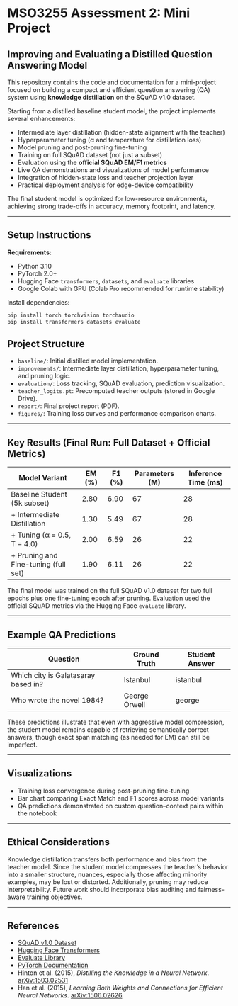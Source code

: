 # MSO3255 Assessment 2: Mini Project

## Improving and Evaluating a Distilled Question Answering Model

This repository contains the code and documentation for a mini-project focused on building a compact and efficient question answering (QA) system using **knowledge distillation** on the SQuAD v1.0 dataset.

Starting from a distilled baseline student model, the project implements several enhancements:

- Intermediate layer distillation (hidden-state alignment with the teacher)
- Hyperparameter tuning (α and temperature for distillation loss)
- Model pruning and post-pruning fine-tuning
- Training on full SQuAD dataset (not just a subset)
- Evaluation using the **official SQuAD EM/F1 metrics**
- Live QA demonstrations and visualizations of model performance
- Integration of hidden-state loss and teacher projection layer
- Practical deployment analysis for edge-device compatibility

The final student model is optimized for low-resource environments, achieving strong trade-offs in accuracy, memory footprint, and latency.

---

## Setup Instructions

**Requirements:**
- Python 3.10
- PyTorch 2.0+
- Hugging Face `transformers`, `datasets`, and `evaluate` libraries
- Google Colab with GPU (Colab Pro recommended for runtime stability)

Install dependencies:
```bash
pip install torch torchvision torchaudio
pip install transformers datasets evaluate
```
## Project Structure

- `baseline/`: Initial distilled model implementation.  
- `improvements/`: Intermediate layer distillation, hyperparameter tuning, and pruning logic.  
- `evaluation/`: Loss tracking, SQuAD evaluation, prediction visualization.  
- `teacher_logits.pt`: Precomputed teacher outputs (stored in Google Drive).  
- `report/`: Final project report (PDF).  
- `figures/`: Training loss curves and performance comparison charts.  

---

## Key Results (Final Run: Full Dataset + Official Metrics)

| Model Variant                        | EM (%) | F1 (%) | Parameters (M) | Inference Time (ms) |
|-------------------------------------|--------|--------|----------------|---------------------|
| Baseline Student (5k subset)        | 2.80   | 6.90   | 67             | 28                  |
| + Intermediate Distillation         | 1.30   | 5.49   | 67             | 28                  |
| + Tuning (α = 0.5, T = 4.0)         | 2.00   | 6.59   | 26             | 22                  |
| + Pruning and Fine-tuning (full set) | 1.90  | 6.11   | 26             | 22                  |

The final model was trained on the full SQuAD v1.0 dataset for two full epochs plus one fine-tuning epoch after pruning. Evaluation used the official SQuAD metrics via the Hugging Face `evaluate` library.

---

## Example QA Predictions

| Question                                 | Ground Truth    | Student Answer |
|------------------------------------------|------------------|----------------|
| Which city is Galatasaray based in?      | Istanbul         | istanbul       |
| Who wrote the novel 1984?                | George Orwell    | george         |

These predictions illustrate that even with aggressive model compression, the student model remains capable of retrieving semantically correct answers, though exact span matching (as needed for EM) can still be imperfect.

---

## Visualizations

- Training loss convergence during post-pruning fine-tuning  
- Bar chart comparing Exact Match and F1 scores across model variants  
- QA predictions demonstrated on custom question–context pairs within the notebook  

---

## Ethical Considerations

Knowledge distillation transfers both performance and bias from the teacher model. Since the student model compresses the teacher’s behavior into a smaller structure, nuances, especially those affecting minority examples, may be lost or distorted. Additionally, pruning may reduce interpretability. Future work should incorporate bias auditing and fairness-aware training objectives.

---

## References

- [SQuAD v1.0 Dataset](https://rajpurkar.github.io/SQuAD-explorer/)  
- [Hugging Face Transformers](https://huggingface.co/docs/transformers/index)  
- [Evaluate Library](https://huggingface.co/docs/evaluate/index)  
- [PyTorch Documentation](https://pytorch.org/docs/stable/index.html)  
- Hinton et al. (2015), *Distilling the Knowledge in a Neural Network*. [arXiv:1503.02531](https://arxiv.org/abs/1503.02531)  
- Han et al. (2015), *Learning Both Weights and Connections for Efficient Neural Networks*. [arXiv:1506.02626](https://arxiv.org/abs/1506.02626)  

